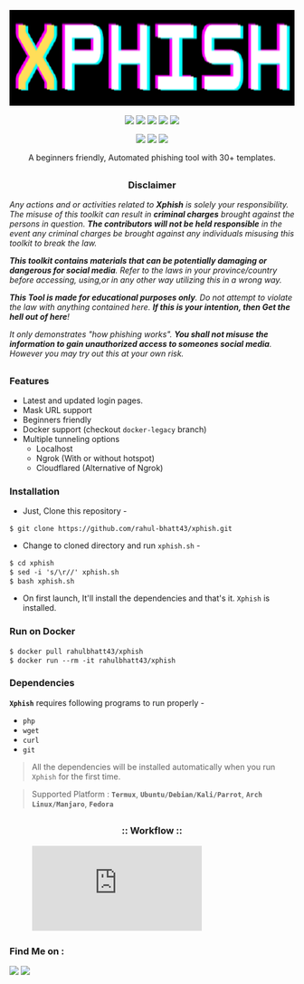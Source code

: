 <!-- Xphish -->

<p align="center">
  <img src=".imgs/logo.png">
</p>

<p align="center">
  <img src="https://img.shields.io/badge/Version-1-green?style=for-the-badge">
  <img src="https://img.shields.io/github/license/rahul-bhatt43/xphish?style=for-the-badge">
  <img src="https://img.shields.io/github/stars/rahul-bhatt43/xphish?style=for-the-badge">
  <img src="https://img.shields.io/github/issues/rahul-bhatt43/xphish?color=red&style=for-the-badge">
  <img src="https://img.shields.io/github/forks/rahul-bhatt43/xphish?color=teal&style=for-the-badge">
</p>

<p align="center">
  <img src="https://img.shields.io/badge/Author-RAHUL--Bhatt-cyan?style=flat-square">
  <img src="https://img.shields.io/badge/Open%20Source-Yes-cyan?style=flat-square">
  <img src="https://img.shields.io/badge/Written%20In-Bash-cyan?style=flat-square">
</p>

<p align="center">A beginners friendly, Automated phishing tool with 30+ templates.</p>

##

<h3><p align="center">Disclaimer</p></h3>

<i>Any actions and or activities related to <b>Xphish</b> is solely your responsibility. The misuse of this toolkit can result in <b>criminal charges</b> brought against the persons in question. <b>The contributors will not be held responsible</b> in the event any criminal charges be brought against any individuals misusing this toolkit to break the law.

<b>This toolkit contains materials that can be potentially damaging or dangerous for social media</b>. Refer to the laws in your province/country before accessing, using,or in any other way utilizing this in a wrong way.

<b>This Tool is made for educational purposes only</b>. Do not attempt to violate the law with anything contained here. <b>If this is your intention, then Get the hell out of here</b>!

It only demonstrates "how phishing works". <b>You shall not misuse the information to gain unauthorized access to someones social media</b>. However you may try out this at your own risk.</i>

##

### Features

- Latest and updated login pages.
- Mask URL support 
- Beginners friendly
- Docker support (checkout `docker-legacy` branch)
- Multiple tunneling options
  - Localhost
  - Ngrok (With or without hotspot)
  - Cloudflared (Alternative of Ngrok)


### Installation

- Just, Clone this repository -
```
$ git clone https://github.com/rahul-bhatt43/xphish.git
```

- Change to cloned directory and run `xphish.sh` -
```
$ cd xphish
$ sed -i 's/\r//' xphish.sh
$ bash xphish.sh
```

- On first launch, It'll install the dependencies and that's it. `Xphish` is installed.

### Run on Docker
```
$ docker pull rahulbhatt43/xphish
$ docker run --rm -it rahulbhatt43/xphish
```

### Dependencies

**`Xphish`** requires following programs to run properly - 
- `php`
- `wget`
- `curl`
- `git`

> All the dependencies will be installed automatically when you run `Xphish` for the first time.

> Supported Platform : **`Termux`**, **`Ubuntu/Debian/Kali/Parrot`**, **`Arch Linux/Manjaro`**, **`Fedora`**

##

<h3 align="center">
:: Workflow ::
</h3>
<p align="center">
    <figure class="video_container">
  <iframe src="https://youtu.be/vPJlVnRg9KA" frameborder="0" allowfullscreen="true"> </iframe>
</figure>
</p>



### Find Me on :
<p align="left">
  <a href="https://github.com/rahul-bhatt43" target="_blank"><img src="https://img.shields.io/badge/Github-RAHUL--BHATT43-green?style=for-the-badge&logo=github"></a>
  <a href="https://www.instagram.com/rahulbha__tt.1729" target="_blank"><img src="https://img.shields.io/badge/IG-%40rahulbha__tt.1729-red?style=for-the-badge&logo=instagram"></a>
</p>


